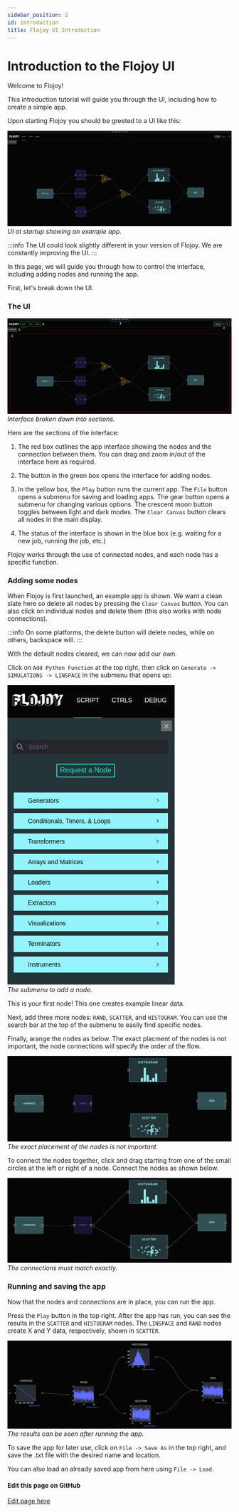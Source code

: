 ```yaml
---
sidebar_position: 2
id: introduction
title: Flojoy UI Introduction
---
```


# Introduction to the Flojoy UI

Welcome to Flojoy!

This introduction tutorial will guide you through the UI, including how to create a simple app.

Upon starting Flojoy you should be greeted to a UI like this:

![image](/img/introduction/UI.png)
_UI at startup showing an example app._

:::info
The UI could look slightly different in your version of Flojoy. We are constantly improving the UI.
:::

In this page, we will guide you through how to control the interface, including adding nodes and running the app.

First, let's break down the UI.

### The UI

![image](/img/introduction/UI_2.png)
_Interface broken down into sections._

Here are the sections of the interface:

1. The red box outlines the app interface showing the nodes and the connection between them. You can drag and zoom in/out of the interface here as required.

2. The button in the green box opens the interface for adding nodes.

3. In the yellow box, the `Play` button runs the current app. The `File` button opens a submenu for saving and loading apps. The gear button opens a submenu for changing various options. The crescent moon button toggles between light and dark modes. The `Clear Canvas` button clears all nodes in the main display.

4. The status of the interface is shown in the blue box (e.g. waiting for a new job, running the job, etc.)

Flojoy works through the use of connected nodes, and each node has a specific function.

### Adding some nodes

When Flojoy is first launched, an example app is shown. We want a clean slate here so delete all nodes by pressing the `Clear Canvas` button. You can also click on individual nodes and delete them (this also works with node connections).

:::info
On some platforms, the delete button will delete nodes, while on others, backspace will.
:::

With the default nodes cleared, we can now add our own.

Click on `Add Python Function` at the top right, then click on `Generate -> SIMULATIONS -> LINSPACE` in the submenu that opens up:

![image](/img/introduction/add_nodes.png)
_<br/>The submenu to add a node._

This is your first node! This one creates example linear data.

Next, add three more nodes: `RAND`, `SCATTER`, and `HISTOGRAM`. You can use the search bar at the top of the submenu to easily find specific nodes.

Finally, arange the nodes as below. The exact placment of the nodes is not important, the node connections will specify the order of the flow.

![image](/img/introduction/nodes.png)
_The exact placement of the nodes is not important._

To connect the nodes together, click and drag starting from one of the small circles at the left or right of a node. Connect the nodes as shown below.

![image](/img/introduction/connections.png)
_The connections must match exactly._

### Running and saving the app

Now that the nodes and connections are in place, you can run the app.

Press the `Play` button in the top right. After the app has run, you can see the results in the `SCATTER` and `HISTOGRAM` nodes. The `LINSPACE` and `RAND` nodes create X and Y data, respectively, shown in `SCATTER`.

![image](/img/introduction/results.png)
_The results can be seen after running the app._

To save the app for later use, click on `File -> Save As` in the top right, and save the .txt file with the desired name and location.

You can also load an already saved app from here using `File -> Load`.

[//]: # 'Edit page on GitHub'

#### Edit this page on GitHub

[Edit page here](https://github.com/flojoy-ai/docs/blob/main/docs/general-tutorials/introduction.md)
